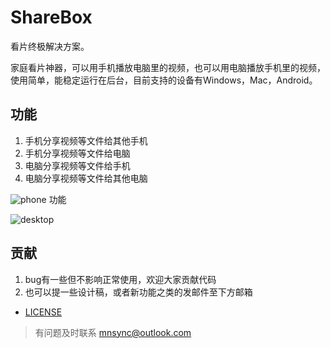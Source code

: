 # ShareBox

看片终极解决方案。

家庭看片神器，可以用手机播放电脑里的视频，也可以用电脑播放手机里的视频，使用简单，能稳定运行在后台，目前支持的设备有Windows，Mac，Android。

功能
--------
1. 手机分享视频等文件给其他手机
2. 手机分享视频等文件给电脑
3. 电脑分享视频等文件给手机
4. 电脑分享视频等文件给其他电脑

![phone](https://kerr1gan.github.io/sharebox/mobile.png)
功能

![desktop](https://kerr1gan.github.io/sharebox/desktop.png)

贡献
--------
1. bug有一些但不影响正常使用，欢迎大家贡献代码
2. 也可以提一些设计稿，或者新功能之类的发邮件至下方邮箱

* [LICENSE](https://github.com/Kerr1Gan/ShareBox/blob/master/LICENSE)

> 有问题及时联系 mnsync@outlook.com
